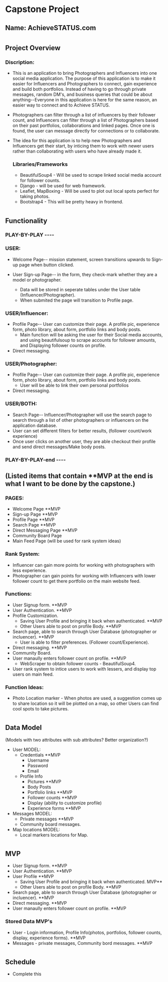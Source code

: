 # **Capstone Project**

## **Name:** AchieveSTATUS.com

#
## **Project Overview**

### Discription:
- This is an application to bring Photographers and Influencers into one social media application. The purpose of this application is to make it easier for Influencers and Photographers to connect, gain experience and build both portfolios. Instead of having to go through private messages, random DM's, and business queries that could be about anything--Everyone in this application is here for the same reason, an easier way to connect and to Achieve STATUS.

- Photographers can filter through a list of influencers by their follower count, and Influencers can filter through a list of Photographers based on their past portfolios, collaborations and linked pages. Once one is found, the user can message directly for connections or to collaborate.

- The idea for this application is to help new Photographers and Influencers get their start, by inticing them to work with newer users rather than collaborating with users who have already made it.

    ### Libraries/Frameworks

    - BeautifulSoup4 - Will be used to scrape linked social media account for follower counts.
    - Django - will be used for web framework.
    - Leaflet, MapBoxing - Will be used to plot out local spots perfect for taking photos.
    - Bootstrap4 - This will be pretty heavy in frontend.
#

## **Functionality**

### PLAY-BY-PLAY ----
### USER:
- Welcome Page-- mission statement, screen transitions upwards to Sign-up page when button clicked.

- User Sign-up Page-- in the form, they check-mark whether they are a model or photographer.
    - Data will be stored in seperate tables under the User table (Influencer/Photographer).
    - When submited the page will transition to Profile page.

### USER/Influencer:
- Profile Page-- User can customize their page. A profile pic, experience form, photo library, about form, portfolio links and body posts.
    - Main function will be asking the user for their Social media accounts, and using beautifulsoup to scrape accounts for follower amounts, and Displaying follower counts on profile.
- Direct messaging.

### USER/Photographer:
- Profile Page-- User can customize their page. A profile pic, experience form, photo library, about form, portfolio links and body posts.
    - User will be able to link their own personal portfolios
- Direct messaging.

### USER/BOTH:
- Search Page-- Influencer/Photographer will use the search page to search through a list of other photographers or influencers on the application database.
- User can set different filters for better results, (follower count/work experience)
- Once user clicks on another user, they are able checkout their profile and send direct messages/Make body posts.
### PLAY-BY-PLAY-end ----
## (Listed items that contain **MVP at the end is what I want to be done by the capstone.)
### PAGES:
- Welcome Page **MVP
- Sign-up Page **MVP
- Profile Page **MVP
- Search Page **MVP
- Direct Messaging Page **MVP
- Community Board Page
- Main Feed Page (will be used for rank system ideas)

### Rank System:
- Influencer can gain more points for working with photographers with less experience.
- Photographer can gain points for working with Influencers with lower follower count to get there portfolio on the main website feed.

### Functions:
- User Signup form. **MVP
- User Authentication. **MVP
- Profile Customization.
    - Saving User Profile and bringing it back when authenticated. **MVP
    - Other Users able to post on profile Body. **MVP
- Search page, able to search through User Database (photographer or incluencer). **MVP
    - User is able to filter preferences. (Follower count/Experience).
- Direct messaging. **MVP
- Community Board.
- User manaully enters follower count on profile. **MVP
    - WebScraper to obtain follower counts - BeautifulSoup4.
- User rank system to intice users to work with lessers, and display top users on main feed.

### Function Ideas:
- Photo Location marker - When photos are used, a suggestion comes up to share location so it will be plotted on a map, so other Users can find cool spots to take pictures.
#

## **Data Model**
(Models with two attributes with sub attributes? Better organization?)
- User MODEL:
    - Credentials **MVP
        - Username 
        - Password
        - Email
    - Profile Info 
        - Pictures **MVP
        - Body Posts
        - Portfolio links **MVP
        - Follower counts **MVP
        - Display (ability to customize profile)
        - Experience forms **MVP
- Messages MODEL: 
    - Private messages **MVP
    - Community board messages.
- Map locations MODEL: 
    - Local markers locations for Map.

#
## MVP
- User Signup form. **MVP
- User Authentication. **MVP
- User Profile **MVP
    - Saving User Profile and bringing it back when authenticated. MVP**
    - Other Users able to post on profile Body. **MVP
- Search page, able to search through User Database (photographer or incluencer). **MVP
- Direct messaging. **MVP
- User manaully enters follower count on profile. **MVP
### Stored Data MVP's
- User - Login information, Profile Info(photos, portfolios, follower counts, display, experience forms). **MVP
- Messages - private messages, Community bord messages. **MVP

#
## **Schedule**
- Complete this

#



<!-- FIGURE out how to store images on another server, and keep app seperate -->
<!-- That’s what django.contrib.staticfiles is for: it collects static files from each of your applications (and any other places you specify) into a single location that can easily be served in production. -->